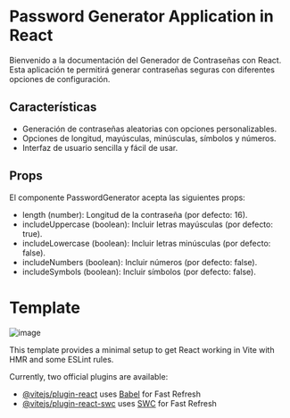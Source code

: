 # Password Generator Application in React

Bienvenido a la documentación del Generador de Contraseñas con React. Esta aplicación te permitirá generar contraseñas seguras con diferentes opciones de configuración.

## Características

- Generación de contraseñas aleatorias con opciones personalizables.
- Opciones de longitud, mayúsculas, minúsculas, símbolos y números.
- Interfaz de usuario sencilla y fácil de usar.

## Props
El componente PasswordGenerator acepta las siguientes props:

- length (number): Longitud de la contraseña (por defecto: 16).
- includeUppercase (boolean): Incluir letras mayúsculas (por defecto: true).
- includeLowercase (boolean): Incluir letras minúsculas (por defecto: false).
- includeNumbers (boolean): Incluir números (por defecto: false).
- includeSymbols (boolean): Incluir símbolos (por defecto: false).

# Template
![image](https://github.com/itodev-source/password-generator-react/assets/92868937/39ad5dc7-6cfe-4c27-926d-40563ed5308d)



This template provides a minimal setup to get React working in Vite with HMR and some ESLint rules.

Currently, two official plugins are available:

- [@vitejs/plugin-react](https://github.com/vitejs/vite-plugin-react/blob/main/packages/plugin-react/README.md) uses [Babel](https://babeljs.io/) for Fast Refresh
- [@vitejs/plugin-react-swc](https://github.com/vitejs/vite-plugin-react-swc) uses [SWC](https://swc.rs/) for Fast Refresh
